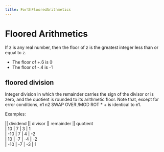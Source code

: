 ```yaml
---
title: ForthFlooredArithmetics
---
```

# Floored Arithmetics  
  
  
If z is any real number, then the floor of z is the greatest integer less than or equal to z.  
  
- The floor of +.6 is 0  
- The floor of -.4 is -1  
  
## floored division  
  
Integer division in which the remainder carries the sign of the divisor or is zero, and the quotient is rounded to its arithmetic floor.  Note that, except for error conditions, n1 n2 SWAP OVER /MOD ROT * + is identical to n1.  
  
Examples:  
  
|| dividend || divisor || remainder || quotient  
|   10   |     7   |     3   |       1  
|   -10  |      7  |      4  |       -2  
|    10  |     -7  |     -4  |       -2  
|   -10  |     -7  |     -3  |        1  
  

